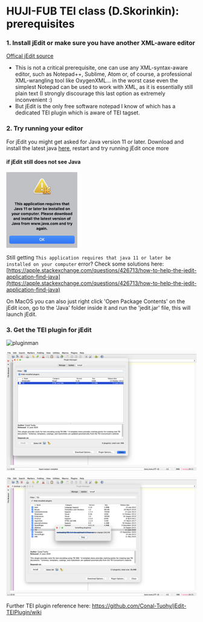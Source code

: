 # HUJI-FUB TEI class (D.Skorinkin): prerequisites


### 1. Install jEdit or make sure you have another XML-aware editor

[Offical jEdit source](http://www.jedit.org/index.php?page=download) 

* This is not a critical prerequisite, one can use any XML-syntax-aware editor, such as Notepad++, Sublime, Atom or, of course, a professional XML-wrangling tool like OxygenXML... in the worst case even the simplest Notepad can be used to work with XML, as it is essentially still plain text (I strongly discourage this last option as extremely inconvenient :) 
* But jEdit is the only free software notepad I know of which has a dedicated TEI plugin which is aware of TEI tagset. 

### 2. Try running your editor 

For jEdit you might get asked for Java version 11 or later. Download and install the latest java [here](https://www.oracle.com/java/technologies/downloads/), restart and try running jEdit once more


#### if jEdit still does not see Java

<img src="pics/java11issue.png" height="200">

Still getting `This application requires that java 11 or later be installed on your computer` error? Check some solutions here: [https://apple.stackexchange.com/questions/426713/how-to-help-the-jedit-application-find-java](https://apple.stackexchange.com/questions/426713/how-to-help-the-jedit-application-find-java)

On MacOS you can also just right click 'Open Package Contents' on the jEdit icon, go to the 'Java' folder inside it and run the 'jedit.jar' file, this will launch jEdit.

### 3. Get the TEI plugin for jEdit

<img width="1920" alt="pluginman" src="https://user-images.githubusercontent.com/19728469/220324486-a35d50b8-bc51-46ab-b1d1-daa274f8a773.png">


![pics/teiplugin1.png](pics/teiplugin1.png)


![pics/teiplugin3.png](pics/teiplugin3.png)

Further TEI plugin reference here: https://github.com/Conal-Tuohy/jEdit-TEIPlugin/wiki
